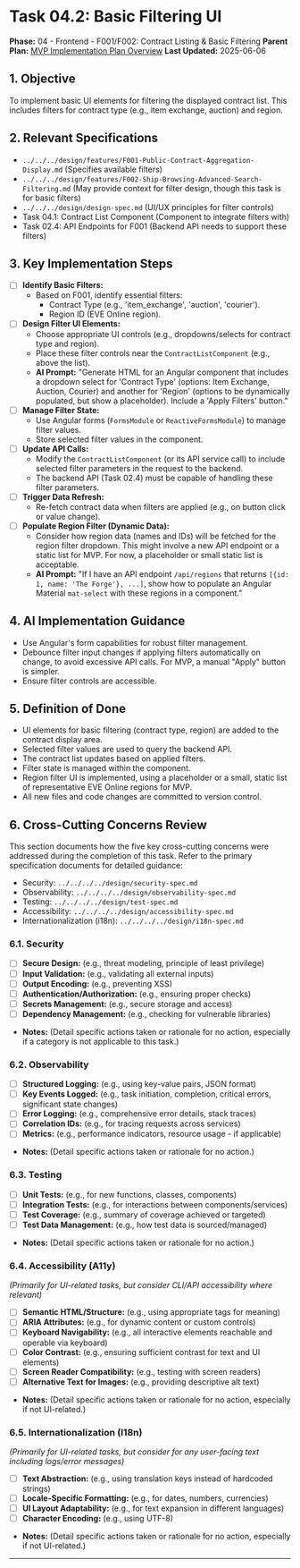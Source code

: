 # Task 04.2: Basic Filtering UI

**Phase:** 04 - Frontend - F001/F002: Contract Listing & Basic Filtering
**Parent Plan:** [MVP Implementation Plan Overview](../00-mvp-implementation-plan-overview.md)
**Last Updated:** 2025-06-06

## 1. Objective

To implement basic UI elements for filtering the displayed contract list. This includes filters for contract type (e.g., item exchange, auction) and region.

## 2. Relevant Specifications

*   `../../../design/features/F001-Public-Contract-Aggregation-Display.md` (Specifies available filters)
*   `../../../design/features/F002-Ship-Browsing-Advanced-Search-Filtering.md` (May provide context for filter design, though this task is for basic filters)
*   `../../../design/design-spec.md` (UI/UX principles for filter controls)
*   Task 04.1: Contract List Component (Component to integrate filters with)
*   Task 02.4: API Endpoints for F001 (Backend API needs to support these filters)

## 3. Key Implementation Steps

*   [ ] **Identify Basic Filters:**
    *   Based on F001, identify essential filters:
        *   Contract Type (e.g., 'item_exchange', 'auction', 'courier').
        *   Region ID (EVE Online region).
*   [ ] **Design Filter UI Elements:**
    *   Choose appropriate UI controls (e.g., dropdowns/selects for contract type and region).
    *   Place these filter controls near the `ContractListComponent` (e.g., above the list).
    *   **AI Prompt:** "Generate HTML for an Angular component that includes a dropdown select for 'Contract Type' (options: Item Exchange, Auction, Courier) and another for 'Region' (options to be dynamically populated, but show a placeholder). Include a 'Apply Filters' button."
*   [ ] **Manage Filter State:**
    *   Use Angular forms (`FormsModule` or `ReactiveFormsModule`) to manage filter values.
    *   Store selected filter values in the component.
*   [ ] **Update API Calls:**
    *   Modify the `ContractListComponent` (or its API service call) to include selected filter parameters in the request to the backend.
    *   The backend API (Task 02.4) must be capable of handling these filter parameters.
*   [ ] **Trigger Data Refresh:**
    *   Re-fetch contract data when filters are applied (e.g., on button click or value change).
*   [ ] **Populate Region Filter (Dynamic Data):**
    *   Consider how region data (names and IDs) will be fetched for the region filter dropdown. This might involve a new API endpoint or a static list for MVP. For now, a placeholder or small static list is acceptable.
    *   **AI Prompt:** "If I have an API endpoint `/api/regions` that returns `[{id: 1, name: 'The Forge'}, ...]`, show how to populate an Angular Material `mat-select` with these regions in a component."

## 4. AI Implementation Guidance

*   Use Angular's form capabilities for robust filter management.
*   Debounce filter input changes if applying filters automatically on change, to avoid excessive API calls. For MVP, a manual "Apply" button is simpler.
*   Ensure filter controls are accessible.

## 5. Definition of Done

*   UI elements for basic filtering (contract type, region) are added to the contract display area.
*   Selected filter values are used to query the backend API.
*   The contract list updates based on applied filters.
*   Filter state is managed within the component.
*   Region filter UI is implemented, using a placeholder or a small, static list of representative EVE Online regions for MVP.
*   All new files and code changes are committed to version control.

## 6. Cross-Cutting Concerns Review

This section documents how the five key cross-cutting concerns were addressed during the completion of this task. Refer to the primary specification documents for detailed guidance:
*   Security: `../../../../design/security-spec.md`
*   Observability: `../../../../design/observability-spec.md`
*   Testing: `../../../../design/test-spec.md`
*   Accessibility: `../../../../design/accessibility-spec.md`
*   Internationalization (i18n): `../../../../design/i18n-spec.md`

### 6.1. Security
*   [ ] **Secure Design:** (e.g., threat modeling, principle of least privilege)
*   [ ] **Input Validation:** (e.g., validating all external inputs)
*   [ ] **Output Encoding:** (e.g., preventing XSS)
*   [ ] **Authentication/Authorization:** (e.g., ensuring proper checks)
*   [ ] **Secrets Management:** (e.g., secure storage and access)
*   [ ] **Dependency Management:** (e.g., checking for vulnerable libraries)
*   **Notes:** (Detail specific actions taken or rationale for no action, especially if a category is not applicable to this task.)

### 6.2. Observability
*   [ ] **Structured Logging:** (e.g., using key-value pairs, JSON format)
*   [ ] **Key Events Logged:** (e.g., task initiation, completion, critical errors, significant state changes)
*   [ ] **Error Logging:** (e.g., comprehensive error details, stack traces)
*   [ ] **Correlation IDs:** (e.g., for tracing requests across services)
*   [ ] **Metrics:** (e.g., performance indicators, resource usage - if applicable)
*   **Notes:** (Detail specific actions taken or rationale for no action.)

### 6.3. Testing
*   [ ] **Unit Tests:** (e.g., for new functions, classes, components)
*   [ ] **Integration Tests:** (e.g., for interactions between components/services)
*   [ ] **Test Coverage:** (e.g., summary of coverage achieved or targeted)
*   [ ] **Test Data Management:** (e.g., how test data is sourced/managed)
*   **Notes:** (Detail specific actions taken or rationale for no action.)

### 6.4. Accessibility (A11y)
*(Primarily for UI-related tasks, but consider CLI/API accessibility where relevant)*
*   [ ] **Semantic HTML/Structure:** (e.g., using appropriate tags for meaning)
*   [ ] **ARIA Attributes:** (e.g., for dynamic content or custom controls)
*   [ ] **Keyboard Navigability:** (e.g., all interactive elements reachable and operable via keyboard)
*   [ ] **Color Contrast:** (e.g., ensuring sufficient contrast for text and UI elements)
*   [ ] **Screen Reader Compatibility:** (e.g., testing with screen readers)
*   [ ] **Alternative Text for Images:** (e.g., providing descriptive alt text)
*   **Notes:** (Detail specific actions taken or rationale for no action, especially if not UI-related.)

### 6.5. Internationalization (I18n)
*(Primarily for UI-related tasks, but consider for any user-facing text including logs/error messages)*
*   [ ] **Text Abstraction:** (e.g., using translation keys instead of hardcoded strings)
*   [ ] **Locale-Specific Formatting:** (e.g., for dates, numbers, currencies)
*   [ ] **UI Layout Adaptability:** (e.g., for text expansion in different languages)
*   [ ] **Character Encoding:** (e.g., using UTF-8)
*   **Notes:** (Detail specific actions taken or rationale for no action, especially if not UI-related.)

---
<!-- This section should be placed before any final "Task Completion Checklist" or similar concluding remarks. -->
